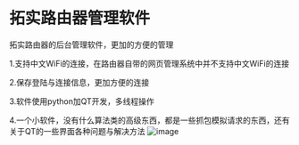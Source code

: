 # 拓实路由器管理软件
拓实路由器的后台管理软件，更加的方便的管理

1.支持中文WiFi的连接，在路由器自带的网页管理系统中并不支持中文WiFi的连接

2.保存登陆与连接信息，更加方便的连接

3.软件使用python加QT开发，多线程操作

4.一个小软件，没有什么算法类的高级东西，都是一些抓包模拟请求的东西，还有关于QT的一些界面各种问题与解决方法
![image](https://github.com/mwq0106/TuoshiLuyouqi/raw/master/TuoshiLuyouqi/image/QQ20170905234853.jpg)
